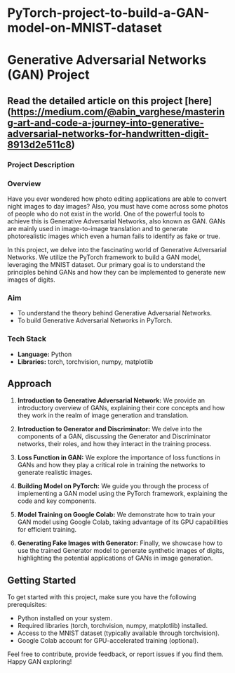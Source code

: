 # PyTorch-project-to-build-a-GAN-model-on-MNIST-dataset
# Generative Adversarial Networks (GAN) Project

## Read the detailed article on this project [here] (https://medium.com/@abin_varghese/mastering-art-and-code-a-journey-into-generative-adversarial-networks-for-handwritten-digit-8913d2e511c8)

### Project Description

### Overview

Have you ever wondered how photo editing applications are able to convert night images to day images? Also, you must have come across some photos of people who do not exist in the world. One of the powerful tools to achieve this is Generative Adversarial Networks, also known as GAN. GANs are mainly used in image-to-image translation and to generate photorealistic images which even a human fails to identify as fake or true.

In this project, we delve into the fascinating world of Generative Adversarial Networks. We utilize the PyTorch framework to build a GAN model, leveraging the MNIST dataset. Our primary goal is to understand the principles behind GANs and how they can be implemented to generate new images of digits.

### Aim

- To understand the theory behind Generative Adversarial Networks.
- To build Generative Adversarial Networks in PyTorch.

### Tech Stack

- **Language:** Python
- **Libraries:** torch, torchvision, numpy, matplotlib

## Approach

1. **Introduction to Generative Adversarial Network:** We provide an introductory overview of GANs, explaining their core concepts and how they work in the realm of image generation and translation.

2. **Introduction to Generator and Discriminator:** We delve into the components of a GAN, discussing the Generator and Discriminator networks, their roles, and how they interact in the training process.

3. **Loss Function in GAN:** We explore the importance of loss functions in GANs and how they play a critical role in training the networks to generate realistic images.

4. **Building Model on PyTorch:** We guide you through the process of implementing a GAN model using the PyTorch framework, explaining the code and key components.

5. **Model Training on Google Colab:** We demonstrate how to train your GAN model using Google Colab, taking advantage of its GPU capabilities for efficient training.

6. **Generating Fake Images with Generator:** Finally, we showcase how to use the trained Generator model to generate synthetic images of digits, highlighting the potential applications of GANs in image generation.

## Getting Started

To get started with this project, make sure you have the following prerequisites:

- Python installed on your system.
- Required libraries (torch, torchvision, numpy, matplotlib) installed.
- Access to the MNIST dataset (typically available through torchvision).
- Google Colab account for GPU-accelerated training (optional).

Feel free to contribute, provide feedback, or report issues if you find them. Happy GAN exploring!

